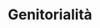 ---
layout: course
permalink: /courses/parent_course_5/course_5_1
title: Genitorialità
description: |-
  Il cammino accanto ai propri figli è lungo una vita, si cambia e si cresce insieme. Ogni genitore è chiamato a 
  svolgere molteplici funzioni, da quella protettiva a quella normativa, da contenitore a regolatore delle emozioni 
  e tanto altro. Non sempre è facile trovare un equilibrio e talvolta ci troviamo di fronte a situazioni complicate 
  (separazioni, divorzi, lutti o comportamenti problematici) che non sappiamo come affrontare. Queste ed altre 
  difficoltà possono essere gestite con percorsi di sostegno volti a rafforzare le competenze genitoriali, gestire 
  le emozioni circolanti e migliorare le dinamiche relazionali presenti in famiglia.
parentPath: parent_course_5
courseDescription: Descrizione corso 5
activeItem: course_5_1
---